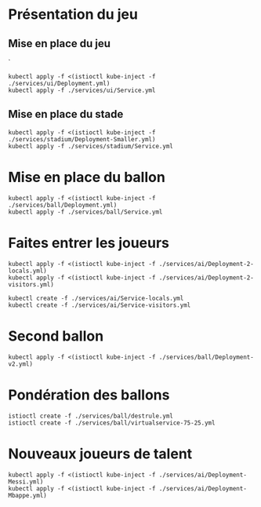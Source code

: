 # Présentation du jeu

## Mise en place du jeu
`
```
kubectl apply -f <(istioctl kube-inject -f ./services/ui/Deployment.yml)
kubectl apply -f ./services/ui/Service.yml
```

## Mise en place du stade

```
kubectl apply -f <(istioctl kube-inject -f ./services/stadium/Deployment-Smaller.yml)
kubectl apply -f ./services/stadium/Service.yml
```

# Mise en place du ballon
```
kubectl apply -f <(istioctl kube-inject -f ./services/ball/Deployment.yml)
kubectl apply -f ./services/ball/Service.yml
```

# Faites entrer les joueurs
```
kubectl apply -f <(istioctl kube-inject -f ./services/ai/Deployment-2-locals.yml)
kubectl apply -f <(istioctl kube-inject -f ./services/ai/Deployment-2-visitors.yml)

kubectl create -f ./services/ai/Service-locals.yml
kubectl create -f ./services/ai/Service-visitors.yml
```

# Second ballon
```
kubectl apply -f <(istioctl kube-inject -f ./services/ball/Deployment-v2.yml)
```

# Pondération des ballons
```
istioctl create -f ./services/ball/destrule.yml
istioctl create -f ./services/ball/virtualservice-75-25.yml
```

# Nouveaux joueurs de talent
```
kubectl apply -f <(istioctl kube-inject -f ./services/ai/Deployment-Messi.yml)
kubectl apply -f <(istioctl kube-inject -f ./services/ai/Deployment-Mbappe.yml)
